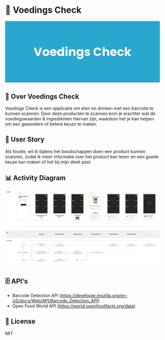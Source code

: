 <!-- in wiki -->

# 🥜 Voedings Check

![](./docs/logo.png)

## 📝 Over Voedings Check

Voedings Check is een applicatie om eten en drinken met een barcode te kunnen scannen. Door deze producten te scannen kom je erachter wat de voedingswaarden & ingrediënten hiervan zijn, waardoor het je kan helpen om een gezondere of betere keuze te maken.

## 📖 User Story

Als foodie, wil ik tijdens het boodschappen doen een product kunnen scannen, zodat ik meer informatie over het product kan lezen en een goede keuze kan maken of het bij mijn dieet past.

## 📊 Activity Diagram

![](./docs/activity-diagram.png)

## 🗄️ API's

-   Barcode Detection API (https://developer.mozilla.org/en-US/docs/Web/API/Barcode_Detection_API)
-   Open Food World API (https://world.openfoodfacts.org/data)

## 🔏 License

MIT
